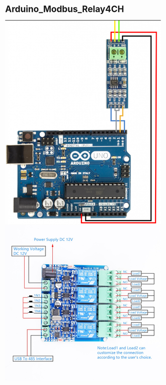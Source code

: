 # Arduino_Modbus_Relay4CH
![alt text](https://github.com/SurawutSukkum/Arduino_Modbus_Relay4CH/blob/main/arduino.png?raw=true)
![alt text](https://github.com/SurawutSukkum/Arduino_Modbus_Relay4CH/blob/main/RS485%20Modbus-RTU%2012V%204Bit%20Relay%20Module.jpg?raw=true)
